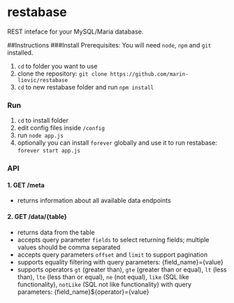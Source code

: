 # restabase
REST inteface for your MySQL/Maria database.

##Instructions
###Install
Prerequisites: You will need `node`, `npm` and `git` installed.

1. `cd` to folder you want to use
2. clone the repository: `git clone https://github.com/marin-liovic/restabase`
3. `cd` to new restabase folder and run `npm install`


### Run
1. `cd` to install folder
2. edit config files inside `/config`
3. run `node app.js`
4. optionally you can install `forever` globally and use it to run restabase: `forever start app.js`

### API

#### 1. GET /meta 
 - returns information about all available data endpoints

#### 2. GET /data/{table}
 - returns data from the table
 - accepts query parameter `fields` to select returning fields; multiple values should be comma separated
 - accepts query parameters `offset` and `limit` to support pagination
 - supports equality filtering with query parameters: {field_name}={value}
 - supports operators `gt` (greater than), `gte` (greater than or equal), `lt` (less than), `lte` (less than or equal), `ne` (not equal),  `like` (SQL like functionality), `notLike` (SQL not like functionality) with query parameters: {field_name}${operator}={value}



